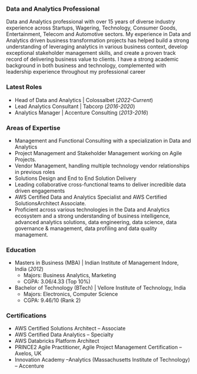 ### Data and Analytics Professional

Data and Analytics professional with over 15 years of diverse industry experience across Startups, Wagering, Technology, Consumer Goods, Entertainment, Telecom and Automotive sectors. My experience in Data and Analytics driven business transformation projects has helped build a strong understanding of leveraging analytics in various business context, develop exceptional stakeholder management skills, and create a proven track record of delivering business value to clients. I have a strong academic background in both business and technology, complemented with leadership experience throughout my professional career

### Latest Roles
- Head of Data and Analytics \| Colossalbet (_2022-Current_)								       		
- Lead Analytics Consultant	\| Tabcorp (_2016-2020_)	 			        		
- Analytics Manager \| Accenture Consulting (_2013-2016_)

### Areas of Expertise
- Management and Functional Consulting with a specialization in Data and Analytics
- Project Management and Stakeholder Management working on Agile Projects.
- Vendor Management, handling multiple technology vendor relationships in previous roles
- Solutions Design and End to End Solution Delivery
- Leading collaborative cross-functional teams to deliver incredible data driven engagements
- AWS Certified Data and Analytics Specialist and AWS Certified SolutionsArchitect Associate.
- Proficient across various technologies in the Data and Analytics ecosystem and a strong understanding of business intelligence, advanced analytics solutions, data engineering, data science, data governance & management, data profiling and data quality management.

### Education
- Masters in Business (MBA) \| Indian Institute of Management Indore, India (_2012_)
  - Majors: Business Analytics, Marketing
  - CGPA: 3.06/4.33 (Top 10%)            		
- Bachelor of Technology (BTech)	\| Vellore Institute of Technology, India
  - Majors: Electronics, Computer Science
  - CGPA: 9.46/10 (Rank 2)    

### Certifications
- AWS Certified Solutions Architect – Associate
- AWS Certified Data Analytics – Specialty
- AWS Databricks Platform Architect
- PRINCE2 Agile Practitioner, Agile Project Management Certification – Axelos, UK
- Innovation Academy –Analytics (Massachusetts Institute of Technology) – Accenture
